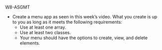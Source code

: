 W 8 - A S G M T 
 
- Create a menu app as seen in this week’s video. What you create is up to you as long as it meets the following requirements:
    - Use at least one array.
    - Use at least two classes.
    - Your menu should have the options to create, view, and delete elements.